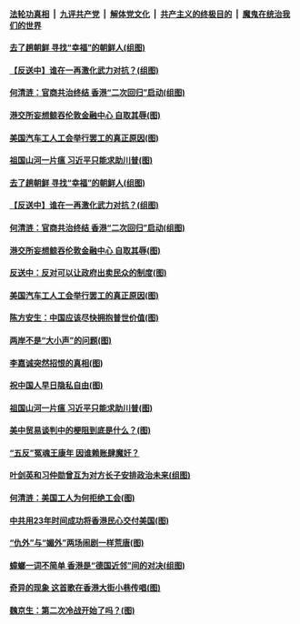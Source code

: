 ####  [法轮功真相](../../../../basic/blob/master/README.md?t=09201152) &nbsp;|&nbsp; [九评共产党](../../../../9ping.md/blob/master/README.md?t=09201152) &nbsp;|&nbsp; [解体党文化](../../../../jtdwh.md/blob/master/README.md?t=09201152)  &nbsp;|&nbsp; [共产主义的终极目的](../../../../gczydzjmd.md/blob/master/README.md?t=09201152) &nbsp;|&nbsp; [魔鬼在统治我们的世界](../../../../mgztzwmdsj.md/blob/master/README.md?t=09201152) 

#### [去了趟朝鲜 寻找“幸福”的朝鲜人(组图)](../pages/p4/907939.md?t=09201152) 

#### [【反送中】谁在一再激化武力对抗？(组图)](../pages/p4/907935.md?t=09201152) 

#### [何清涟：官商共治终结 香港“二次回归”启动(组图)](../pages/p4/907931.md?t=09201152) 

#### [港交所妄想鲸吞伦敦金融中心 自取其辱(图)](../pages/p4/907926.md?t=09201152) 

#### [美国汽车工人工会举行罢工的真正原因(图)](../pages/p4/907906.md?t=09201152) 

#### [祖国山河一片瘟 习近平只能求助川普(图)](../pages/p4/907796.md?t=09201152) 

#### [去了趟朝鲜 寻找“幸福”的朝鲜人(组图)](../pages/p4/907939.md?t=09201152) 

#### [【反送中】谁在一再激化武力对抗？(组图)](../pages/p4/907935.md?t=09201152) 

#### [何清涟：官商共治终结 香港“二次回归”启动(组图)](../pages/p4/907931.md?t=09201152) 

#### [港交所妄想鲸吞伦敦金融中心 自取其辱(图)](../pages/p4/907926.md?t=09201152) 

#### [反送中：反对可以让政府出卖民众的制度(图)](../pages/p4/907923.md?t=09201152) 

#### [美国汽车工人工会举行罢工的真正原因(图)](../pages/p4/907906.md?t=09201152) 

#### [陈方安生：中国应该尽快拥抱普世价值(图)](../pages/p4/907826.md?t=09201152) 

#### [两岸不是“大小声”的问题(图)](../pages/p4/907825.md?t=09201152) 

#### [李嘉诚突然招恨的真相(图)](../pages/p4/907799.md?t=09201152) 

#### [祝中国人早日隐私自由(图)](../pages/p4/907797.md?t=09201152) 

#### [祖国山河一片瘟 习近平只能求助川普(图)](../pages/p4/907796.md?t=09201152) 

#### [美中贸易谈判中的梗阻到底是什么？(图)](../pages/p4/907791.md?t=09201152) 

#### [“五反”冤魂王康年 因谁赖账肆魔奸？](../pages/p4/907787.md?t=09201152) 

#### [叶剑英和习仲勋曾互为对方长子安排政治未来(组图)](../pages/p4/907786.md?t=09201152) 

#### [何清涟：美国工人为何拒绝工会(图)](../pages/p4/907701.md?t=09201152) 

#### [中共用23年时间成功将香港民心交付美国(图)](../pages/p4/907698.md?t=09201152) 

#### [“仇外”与“媚外”两场闹剧一样荒唐(图)](../pages/p4/907689.md?t=09201152) 

#### [蟑螂一词不简单 香港是“德国近邻”间的对决(组图)](../pages/p4/907618.md?t=09201152) 

#### [奇异的现象 这首歌在香港大街小巷传唱(图)](../pages/p4/907583.md?t=09201152) 

#### [魏京生：第二次冷战开始了吗？(图)](../pages/p4/907581.md?t=09201152) 

